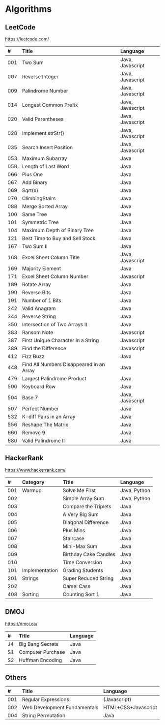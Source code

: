 # Algorithms

## LeetCode
https://leetcode.com/

| #   | Title                                  　　　  | Language         |
| :-- | :-------------------------------------------- | :--------------- |
| 001 | Two Sum                                       | Java, Javascript |
| 007 | Reverse Integer                               | Java, Javascript |
| 009 | Palindrome Number                             | Java, Javascript |
| 014 | Longest Common Prefix                         | Java, Javascript |
| 020 | Valid Parentheses                             | Java, Javascript |
| 028 | Implement strStr()                            | Java, Javascript |
| 035 | Search Insert Position                        | Java, Javascript |
| 053 | Maximum Subarray                              | Java             |
| 058 | Length of Last Word                           | Java             |
| 066 | Plus One                                      | Java             |
| 067 | Add Binary                                    | Java             |
| 069 | Sqrt(x)                                       | Java             |
| 070 | ClimbingStairs                                | Java             |
| 088 | Merge Sorted Array                            | Java             |
| 100 | Same Tree                                     | Java             |
| 101 | Symmetric Tree                                | Java             |
| 104 | Maximum Depth of Binary Tree                  | Java             |
| 121 | Best Time to Buy and Sell Stock               | Java             |
| 167 | Two Sum II                                    | Java             |
| 168 | Excel Sheet Column Title                      | Java, Javascript |
| 169 | Majority Element                              | Java             |
| 171 | Excel Sheet Column Number                     | Javascript       |
| 189 | Rotate Array                                  | Java             |
| 190 | Reverse Bits                                  | Java             |
| 191 | Number of 1 Bits                              | Java             |
| 242 | Valid Anagram                                 | Java             |
| 344 | Reverse String                                | Java             |
| 350 | Intersection of Two Arrays II                 | Java             |
| 383 | Ransom Note                                   | Javascript       |
| 387 | First Unique Character in a String            | Javascript       |
| 389 | Find the Difference                           | Javascript       |
| 412 | Fizz Buzz                                     | Java             |
| 448 | Find All Numbers Disappeared in an Array      | Java             |
| 479 | Largest Palindrome Product                    | Java             |
| 500 | Keyboard Row                                  | Java             |
| 504 | Base 7                                        | Java, Javascript |
| 507 | Perfect Number                                | Java             |
| 532 | K-diff Pairs in an Array                      | Java             |
| 556 | Reshape The Matrix                            | Java             |
| 660 | Remove 9                                      | Java             |
| 680 | Valid Palindrome II                           | Java             |


## HackerRank
https://www.hackerrank.com/

| #   | Category       | Title                              | Language     |
| :-- | :------------- |:---------------------------------- | :----------- |
| 001 | Warmup         | Solve Me First                     | Java, Python |
| 002 |                | Simple Array Sum                   | Java, Python |
| 003 |                | Compare the Triplets               | Java         |
| 004 |                | A Very Big Sum                     | Java         |
| 005 |                | Diagonal Difference                | Java         |
| 006 |                | Plus Mins                          | Java         |
| 007 |                | Staircase                          | Java         |
| 008 |                | Mini-Max Sum                       | Java         |
| 009 |                | Birthday Cake Candles              | Java         |
| 010 |                | Time Conversion                    | Java         |
| 101 | Implementation | Grading Students                   | Java         |
| 201 | Strings        | Super Reduced String               | Java         |
| 202 |                | Camel Case                         | Java         |
| 408 | Sorting        | Counting Sort 1                    | Java         |


## DMOJ
https://dmoj.ca/

| #   | Title                                  　　　  | Language |
| :-- | :-------------------------------------------- | :------- |
| J4  | Big Bang Secrets                              | Java     |
| S1  | Computer Purchase                             | Java     |
| S2  | Huffman Encoding                              | Java     |


## Others

| #   | Title                             | Language            |
| :-- | :---------------------------------| :------------------ |
| 001 | Regular Expressions               | (Javascript)        |
| 002 | Web Development Fundamentals      | HTML+CSS+Javascript |
| 004 | String Permutation                | Java                |
